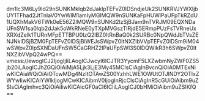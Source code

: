 dm1lc3M6Ly9ld29nSUNKMklqb2dJaklpTEFvZ0lDSndjeUk2SUNKRVJYWXljbUY1TFhad2JtTnlaV0YwWlM1amIyMGlMQW9nSUNKaFpHUWlPaUFpTkRZdU1UQXhMakV6TWk0eE56Z2lMQW9nSUNKd2IzSjBJam9nTVRJM09EQXNDaUFnSW1sa0lqb2dJak5oWkRNeE0yTXpMVGszTlRjdE5ERmpPUzFsTVRneUxXRXdZelk1TURnMFpETTBPU0lzQ2lBZ0ltRnBaQ0k2SURBc0NpQWdJbTVsZENJNklDSjBZM0FpTEFvZ0lDSjBlWEJsSWpvZ0ltNXZibVVpTEFvZ0lDSm9iM04wSWpvZ0lpSXNDaUFnSW5CaGRHZ2lPaUFpSWl3S0lDQWlkR3h6SWpvZ0ltNXZibVVpQ24wPQ==
vmess://ewogICJ2IjogIjIiLAogICJwcyI6ICJTR3YycmF5LXZwbmNyZWF0ZS5jb20iLAogICJhZGQiOiAiMjA5Ljk3LjE3My45MCIsCiAgInBvcnQiOiA0MTExNiwKICAiaWQiOiAiOTcwMDg4NzItOTAwZS00YzhhLWE1OWUtOTJlNDY2OTIxZWYwIiwKICAiYWlkIjogMCwKICAibmV0IjogInRjcCIsCiAgInR5cGUiOiAibm9uZSIsCiAgImhvc3QiOiAiIiwKICAicGF0aCI6ICIiLAogICJ0bHMiOiAibm9uZSIKfQ==
